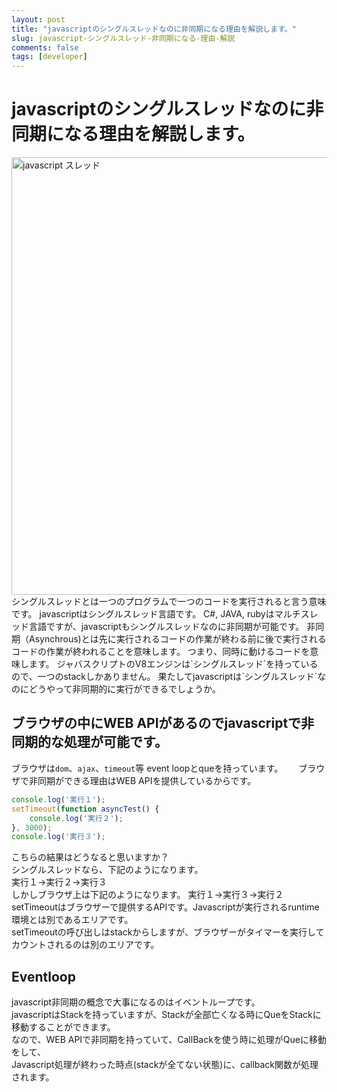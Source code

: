 ```yaml
---
layout: post
title: "javascriptのシングルスレッドなのに非同期になる理由を解説します。"
slug: javascript-シングルスレッド-非同期になる-理由-解説
comments: false
tags: [developer]
---
```

# javascriptのシングルスレッドなのに非同期になる理由を解説します。
<img src="https://drive.google.com/uc?export=view&id=1u7BSBIt1dMa6djlVbF-VmF72fTZ1X3TL" alt="javascript スレッド" width="700">
シングルスレッドとは一つのプログラムで一つのコードを実行されると言う意味です。  
javascriptはシングルスレッド言語です。  
C#, JAVA, rubyはマルチスレッド言語ですが、javascriptもシングルスレッドなのに非同期が可能です。    
非同期（Asynchrous)とは先に実行されるコードの作業が終わる前に後で実行されるコードの作業が終われることを意味します。  
つまり、同時に動けるコードを意味します。  
ジャバスクリプトのV8エンジンは`シングルスレッド`を持っているので、一つのstackしかありません。  
果たしてjavascriptは`シングルスレッド`なのにどうやって非同期的に実行ができるでしょうか。  

## ブラウザの中にWEB APIがあるのでjavascriptで非同期的な処理が可能です。
ブラウザは`dom`、`ajax`、`timeout`等 event loopとqueを持っています。　　
ブラウザで非同期ができる理由はWEB APIを提供しているからです。  
```typescript
console.log('実行１');
setTimeout(function asyncTest() {
	console.log('実行２');
}, 3000);
console.log('実行３');
```
こちらの結果はどうなると思いますか？  
シングルスレッドなら、下記のようになります。  
実行１→実行２→実行３  
しかしブラウザ上は下記のようになります。
実行１→実行３→実行２  
setTimeoutはブラウザーで提供するAPIです。Javascriptが実行されるruntime環境とは別であるエリアです。  
setTimeoutの呼び出しはstackからしますが、ブラウザーがタイマーを実行してカウントされるのは別のエリアです。  

## Eventloop
javascript非同期の概念で大事になるのはイベントループです。  
javascriptはStackを持っていますが、Stackが全部亡くなる時にQueをStackに移動することができます。  
なので、WEB APIで非同期を持っていて、CallBackを使う時に処理がQueに移動をして、  
Javascript処理が終わった時点(stackが全てない状態)に、callback関数が処理されます。  